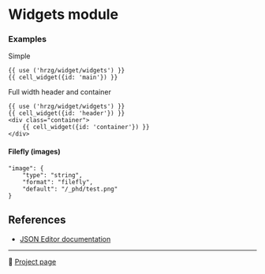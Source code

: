 # Widgets module
    
### Examples

Simple

    {{ use ('hrzg/widget/widgets') }}
    {{ cell_widget({id: 'main'}) }}

Full width header and container

    {{ use ('hrzg/widget/widgets') }}
    {{ cell_widget({id: 'header'}) }}
    <div class="container">
        {{ cell_widget({id: 'container'}) }}
    </div>

#### Filefly (images)

    "image": {
        "type": "string",
        "format": "filefly",
        "default": "/_phd/test.png"
    }

## References

- [JSON Editor documentation](https://github.com/jdorn/json-editor)

---

:blue_book: [Project page](https://git.hrzg.de/hrzg/yii2-widgets2-module)


